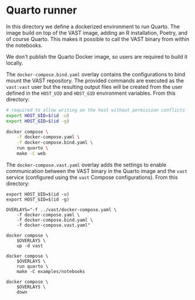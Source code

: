 # Quarto runner

In this directory we define a dockerized environment to run Quarto. The image
build on top of the VAST image, adding an R installation, Poetry, and of course
Quarto. This makes it possible to call the VAST binary from within the
notebooks.

We don't publish the Quarto Docker image, so users are required to build it
locally.

The `docker-compose.bind.yaml` overlay contains the configurations to bind mount
the VAST repository. The provided commands are executed as the `vast:vast` user
but the resulting output files will be created from the user defined in the
`HOST_UID` and `HOST_GID` environment variables. From this directory:

```bash
# required to allow writing on the host without permission conflicts
export HOST_UID=$(id -u) 
export HOST_GID=$(id -g) 

docker compose \
    -f docker-compose.yaml \
    -f docker-compose.bind.yaml \
    run quarto \
    make -C web
```

The `docker-compose.vast.yaml` overlay adds the settings to enable communication
between the VAST binary in the Quarto image and the `vast` service (configured
using the `vast` Compose configurations). From this directory:

```
export HOST_UID=$(id -u) 
export HOST_GID=$(id -g) 

OVERLAYS="-f ../vast/docker-compose.yaml \
    -f docker-compose.yaml \
    -f docker-compose.bind.yaml \
    -f docker-compose.vast.yaml"

docker compose \
    $OVERLAYS \
    up -d vast

docker compose \
    $OVERLAYS \
    run quarto \
    make -C examples/notebooks

docker compose \
    $OVERLAYS \
    down
```
